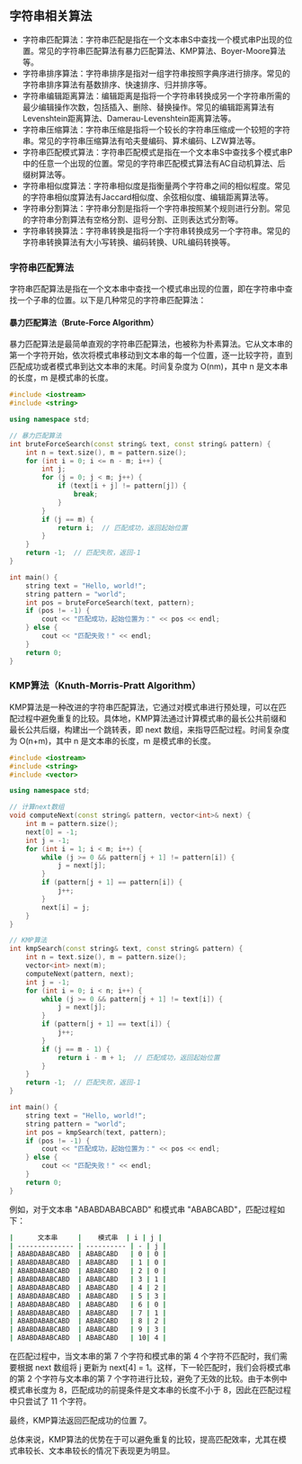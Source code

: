 ## 字符串相关算法
- 字符串匹配算法：字符串匹配是指在一个文本串S中查找一个模式串P出现的位置。常见的字符串匹配算法有暴力匹配算法、KMP算法、Boyer-Moore算法等。
- 字符串排序算法：字符串排序是指对一组字符串按照字典序进行排序。常见的字符串排序算法有基数排序、快速排序、归并排序等。
- 字符串编辑距离算法：编辑距离是指将一个字符串转换成另一个字符串所需的最少编辑操作次数，包括插入、删除、替换操作。常见的编辑距离算法有Levenshtein距离算法、Damerau-Levenshtein距离算法等。
- 字符串压缩算法：字符串压缩是指将一个较长的字符串压缩成一个较短的字符串。常见的字符串压缩算法有哈夫曼编码、算术编码、LZW算法等。
- 字符串匹配模式算法：字符串匹配模式是指在一个文本串S中查找多个模式串P中的任意一个出现的位置。常见的字符串匹配模式算法有AC自动机算法、后缀树算法等。
- 字符串相似度算法：字符串相似度是指衡量两个字符串之间的相似程度。常见的字符串相似度算法有Jaccard相似度、余弦相似度、编辑距离算法等。
- 字符串分割算法：字符串分割是指将一个字符串按照某个规则进行分割。常见的字符串分割算法有空格分割、逗号分割、正则表达式分割等。
- 字符串转换算法：字符串转换是指将一个字符串转换成另一个字符串。常见的字符串转换算法有大小写转换、编码转换、URL编码转换等。

### 字符串匹配算法
字符串匹配算法是指在一个文本串中查找一个模式串出现的位置，即在字符串中查找一个子串的位置。以下是几种常见的字符串匹配算法：
#### 暴力匹配算法（Brute-Force Algorithm）
暴力匹配算法是最简单直观的字符串匹配算法，也被称为朴素算法。它从文本串的第一个字符开始，依次将模式串移动到文本串的每一个位置，逐一比较字符，直到匹配成功或者模式串到达文本串的末尾。时间复杂度为 O(nm)，其中 n 是文本串的长度，m 是模式串的长度。
``` cpp
#include <iostream>
#include <string>

using namespace std;

// 暴力匹配算法
int bruteForceSearch(const string& text, const string& pattern) {
    int n = text.size(), m = pattern.size();
    for (int i = 0; i <= n - m; i++) {
        int j;
        for (j = 0; j < m; j++) {
            if (text[i + j] != pattern[j]) {
                break;
            }
        }
        if (j == m) {
            return i;  // 匹配成功，返回起始位置
        }
    }
    return -1;  // 匹配失败，返回-1
}

int main() {
    string text = "Hello, world!";
    string pattern = "world";
    int pos = bruteForceSearch(text, pattern);
    if (pos != -1) {
        cout << "匹配成功，起始位置为：" << pos << endl;
    } else {
        cout << "匹配失败！" << endl;
    }
    return 0;
}

```
### KMP算法（Knuth-Morris-Pratt Algorithm）
KMP算法是一种改进的字符串匹配算法，它通过对模式串进行预处理，可以在匹配过程中避免重复的比较。具体地，KMP算法通过计算模式串的最长公共前缀和最长公共后缀，构建出一个跳转表，即 next 数组，来指导匹配过程。时间复杂度为 O(n+m)，其中 n 是文本串的长度，m 是模式串的长度。
``` cpp
#include <iostream>
#include <string>
#include <vector>

using namespace std;

// 计算next数组
void computeNext(const string& pattern, vector<int>& next) {
    int m = pattern.size();
    next[0] = -1;
    int j = -1;
    for (int i = 1; i < m; i++) {
        while (j >= 0 && pattern[j + 1] != pattern[i]) {
            j = next[j];
        }
        if (pattern[j + 1] == pattern[i]) {
            j++;
        }
        next[i] = j;
    }
}

// KMP算法
int kmpSearch(const string& text, const string& pattern) {
    int n = text.size(), m = pattern.size();
    vector<int> next(m);
    computeNext(pattern, next);
    int j = -1;
    for (int i = 0; i < n; i++) {
        while (j >= 0 && pattern[j + 1] != text[i]) {
            j = next[j];
        }
        if (pattern[j + 1] == text[i]) {
            j++;
        }
        if (j == m - 1) {
            return i - m + 1;  // 匹配成功，返回起始位置
        }
    }
    return -1;  // 匹配失败，返回-1
}

int main() {
    string text = "Hello, world!";
    string pattern = "world";
    int pos = kmpSearch(text, pattern);
    if (pos != -1) {
        cout << "匹配成功，起始位置为：" << pos << endl;
    } else {
        cout << "匹配失败！" << endl;
    }
    return 0;
}
```
例如，对于文本串 "ABABDABABCABD" 和模式串 "ABABCABD"，匹配过程如下：
``` bash
|      文本串     |    模式串  | i | j |
| -------------- | ---------- | - | j |
| ABABDABABCABD  | ABABCABD   | 0 | 0 |
| ABABDABABCABD  | ABABCABD   | 1 | 0 |
| ABABDABABCABD  | ABABCABD   | 2 | 0 |
| ABABDABABCABD  | ABABCABD   | 3 | 1 |
| ABABDABABCABD  | ABABCABD   | 4 | 2 |
| ABABDABABCABD  | ABABCABD   | 5 | 3 |
| ABABDABABCABD  | ABABCABD   | 6 | 0 |
| ABABDABABCABD  | ABABCABD   | 7 | 1 |
| ABABDABABCABD  | ABABCABD   | 8 | 2 |
| ABABDABABCABD  | ABABCABD   | 9 | 3 |
| ABABDABABCABD  | ABABCABD   | 10| 4 |

```
在匹配过程中，当文本串的第 7 个字符和模式串的第 4 个字符不匹配时，我们需要根据 next 数组将 j 更新为 next[4] = 1。这样，下一轮匹配时，我们会将模式串的第 2 个字符与文本串的第 7 个字符进行比较，避免了无效的比较。由于本例中模式串长度为 8，匹配成功的前提条件是文本串的长度不小于 8，因此在匹配过程中只尝试了 11 个字符。

最终，KMP算法返回匹配成功的位置 7。

总体来说，KMP算法的优势在于可以避免重复的比较，提高匹配效率，尤其在模式串较长、文本串较长的情况下表现更为明显。
